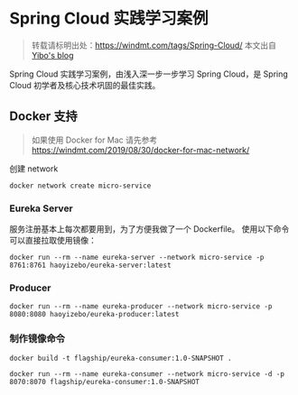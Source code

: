 # Spring Cloud 实践学习案例

> 转载请标明出处：https://windmt.com/tags/Spring-Cloud/ 本文出自 [Yibo's blog](https://windmt.com)

Spring Cloud 实践学习案例，由浅入深一步一步学习 Spring Cloud，是 Spring Cloud 初学者及核心技术巩固的最佳实践。

## Docker 支持

> 如果使用 Docker for Mac 请先参考 https://windmt.com/2019/08/30/docker-for-mac-network/

创建 network

```shell script
docker network create micro-service
```

### Eureka Server

服务注册基本上每次都要用到，为了方便我做了一个 Dockerfile。
使用以下命令可以直接拉取使用镜像：

```shell script
docker run --rm --name eureka-server --network micro-service -p 8761:8761 haoyizebo/eureka-server:latest
```

### Producer

```shell script
docker run --rm --name eureka-producer --network micro-service -p 8080:8080 haoyizebo/eureka-producer:latest
```

### 制作镜像命令
```shell script
docker build -t flagship/eureka-consumer:1.0-SNAPSHOT .
```
```shell script
docker run --rm --name eureka-consumer --network micro-service -d -p 8070:8070 flagship/eureka-consumer:1.0-SNAPSHOT
```
